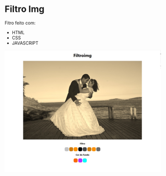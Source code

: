 # Filtro Img
Fitro feito com:
<ul>
  <li>HTML</li>
  <li>CSS</li>
  <li>JAVASCRIPT</li>
</ul>
<img src="img.jpg">
